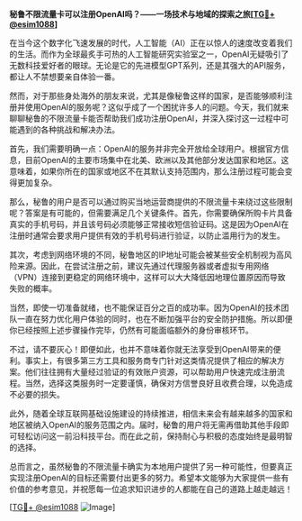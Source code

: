 **秘鲁不限流量卡可以注册OpenAI吗？——一场技术与地域的探索之旅[[TG💪+ @esim1088](https://t.me/s/esim1088)]**

在当今这个数字化飞速发展的时代，人工智能（AI）正在以惊人的速度改变着我们的生活。而作为全球最炙手可热的人工智能研究实验室之一，OpenAI无疑吸引了无数科技爱好者的眼球。无论是它的先进模型GPT系列，还是其强大的API服务，都让人不禁想要亲自体验一番。

然而，对于那些身处海外的朋友来说，尤其是像秘鲁这样的国家，是否能够顺利注册并使用OpenAI的服务呢？这似乎成了一个困扰许多人的问题。今天，我们就来聊聊秘鲁的不限流量卡能否帮助我们成功注册OpenAI，并深入探讨这一过程中可能遇到的各种挑战和解决办法。

首先，我们需要明确一点：OpenAI的服务并非完全开放给全球用户。根据官方信息，目前OpenAI的主要市场集中在北美、欧洲以及其他部分发达国家和地区。这意味着，如果你所在的国家或地区不在其默认支持范围内，那么注册过程可能会变得更加复杂。

那么，秘鲁的用户是否可以通过购买当地运营商提供的不限流量卡来绕过这些限制呢？答案是有可能的，但需要满足几个关键条件。首先，你需要确保所购卡片具备真实的手机号码，并且该号码必须能够正常接收短信验证码。这是因为OpenAI在注册时通常会要求用户提供有效的手机号码进行验证，以防止滥用行为的发生。

其次，考虑到网络环境的不同，秘鲁地区的IP地址可能会被某些安全机制视为高风险来源。因此，在尝试注册之前，建议先通过代理服务器或者虚拟专用网络（VPN）连接到更稳定的网络环境中，这样可以大大降低因地理位置原因而导致失败的概率。

当然，即使一切准备就绪，也不能保证百分之百的成功率。因为OpenAI的技术团队一直在努力优化用户体验的同时，也在不断加强平台的安全防护措施。所以即便你已经按照上述步骤操作完毕，仍然有可能面临额外的身份审核环节。

不过，请不要灰心！即便如此，也并不意味着你就无法享受到OpenAI带来的便利。事实上，有很多第三方工具和服务商专门针对这类情况提供了相应的解决方案。他们往往拥有大量经过验证的有效账户资源，可以帮助用户快速完成注册流程。当然，选择这类服务时一定要谨慎，确保对方信誉良好且收费合理，以免造成不必要的损失。

此外，随着全球互联网基础设施建设的持续推进，相信未来会有越来越多的国家和地区被纳入OpenAI的服务范围之内。届时，秘鲁的用户将无需再借助其他手段即可轻松访问这一前沿科技平台。而在此之前，保持耐心与积极的态度始终是最明智的选择。

总而言之，虽然秘鲁的不限流量卡确实为本地用户提供了另一种可能性，但要真正实现注册OpenAI的目标还需要付出更多的努力。希望本文能够为大家提供一些有价值的参考意见，并祝愿每一位追求知识进步的人都能在自己的道路上越走越远！

[[TG💪+ @esim1088](https://t.me/s/esim1088) ![Image](https://i.postimg.cc/4NQfJmqS/Snipaste-2025-05-13-00-14-12.png)]